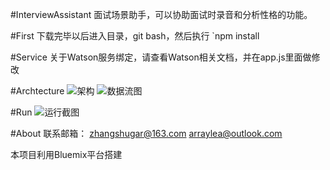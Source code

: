 #InterviewAssistant
    面试场景助手，可以协助面试时录音和分析性格的功能。

#First
下载完毕以后进入目录，git bash，然后执行
`npm install

#Service
关于Watson服务绑定，请查看Watson相关文档，并在app.js里面做修改

#Archtecture
![架构](http://i12.tietuku.com/4d158392001ccd7b.png)
![数据流图](http://i12.tietuku.com/e634e4325374f824.png)

#Run
![运行截图](http://i12.tietuku.com/538cae8424950805.jpg)

#About
联系邮箱：
zhangshugar@163.com
arraylea@outlook.com

本项目利用Bluemix平台搭建


